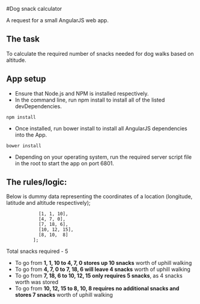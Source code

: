 #Dog snack calculator

A request for a small AngularJS web app.

## The task
To calculate the required number of snacks needed for dog walks based on altitude.

## App setup
- Ensure that Node.js and NPM is installed respectively.
- In the command line, run npm install to install all of the listed devDependencies.
```
npm install
```
- Once installed, run bower install to install all AngularJS dependencies into the App.
```
bower install
```
- Depending on your operating system, run the required server script file in the root to start the app on port 6801.

## The rules/logic:
Below is dummy data representing the coordinates of a location (longitude, latitude and altitude respectively);
```route = [
            [1, 1, 10],
            [4, 7, 0],
            [7, 18, 6],
            [10, 12, 15],
            [8, 10,  8]
          ];
```

Total snacks required - 5
- To go from **1, 1, 10 to 4, 7, 0 stores up 10 snacks** worth of uphill walking
- To go from **4, 7, 0 to 7, 18, 6 will leave 4 snacks** worth of uphill walking
- To go from **7, 18, 6 to 10, 12, 15 only requires 5 snacks**, as 4 snacks worth was stored
- To go from **10, 12, 15 to 8, 10, 8 requires no additional snacks and stores 7 snacks** worth of uphill walking

